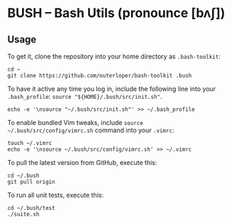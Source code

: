 BUSH – Bash Utils (pronounce [bʌʃ])
====================================


Usage
-----

To get it, clone the repository into your home directory as `.bash-toolkit`:

    cd ~
    git clone https://github.com/outerloper/bash-toolkit .bush

To have it active any time you log in, include the following line into your `.bash_profile`: `source "${HOME}/.bush/src/init.sh"`.

    echo -e '\nsource "~/.bush/src/init.sh"' >> ~/.bash_profile

To enable bundled Vim tweaks, include `source ~/.bush/src/config/vimrc.sh` command into your `.vimrc`:

    touch ~/.vimrc
    echo -e '\nsource ~/.bush/src/config/vimrc.sh' >> ~/.vimrc

To pull the latest version from GitHub, execute this:

    cd ~/.bush
    git pull origin

To run all unit tests, execute this:

    cd ~/.bush/test
    ./suite.sh
